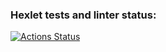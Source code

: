 ### Hexlet tests and linter status:
[![Actions Status](https://github.com/ilyasharipov/layout-designer-project-lvl1/workflows/hexlet-check/badge.svg)](https://github.com/ilyasharipov/layout-designer-project-lvl1/actions)